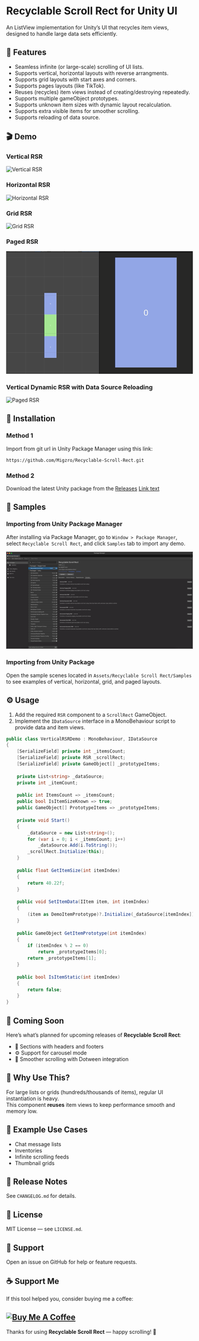 # Recyclable Scroll Rect for Unity UI
An ListView implementation for Unity’s UI that recycles item views, designed to handle large data sets efficiently.

## 📘 Features
- Seamless infinite (or large-scale) scrolling of UI lists.
- Supports vertical, horizontal layouts with reverse arrangments.
- Supports grid layouts with start axes and corners.
- Supports pages layouts (like TikTok).
- Reuses (recycles) item views instead of creating/destroying repeatedly.
- Supports multiple gameObject prototypes.
- Supports unknown item sizes with dynamic layout recalculation.
- Supports extra visible items for smoother scrolling.
- Supports reloading of data source.

## 🎬 Demo
### Vertical RSR
![Vertical RSR](Images~/Vertical%20RSR.gif)

### Horizontal RSR
![Horizontal RSR](Images~/Horizontal%20RSR.gif)

### Grid RSR
![Grid RSR](Images~/Grid%20RSR.gif)

### Paged RSR
![Paged RSR](Images~/Paged%20RSR.gif)

### Vertical Dynamic RSR with Data Source Reloading
![Paged RSR](Images~/Vertical%20Dynamic%20RSR.gif)

## 🚀 Installation
### Method 1
Import from git url in Unity Package Manager using this link:
   ```bash
   https://github.com/Migzro/Recyclable-Scroll-Rect.git
   ```
### Method 2
Download the latest Unity package from the [Releases](v1.0.1)
[Link text](https://github.com/Migzro/Recyclable-Scroll-Rect/releases)

## 🧩 Samples
### Importing from Unity Package Manager
After installing via Package Manager, go to `Window > Package Manager`, select `Recyclable Scroll Rect`, and click `Samples` tab to import any demo.

![Unity Package Manager](Images~/Unity%20Package%20Manager%20Samples.png)

### Importing from Unity Package
Open the sample scenes located in `Assets/Recyclable Scroll Rect/Samples` to see examples of vertical, horizontal, grid, and paged layouts.

## ⚙️ Usage
1. Add the required `RSR` component to a `ScrollRect` GameObject.
2. Implement the `IDataSource` interface in a MonoBehaviour script to provide data and item views.
```csharp
public class VerticalRSRDemo : MonoBehaviour, IDataSource
{
    [SerializeField] private int _itemsCount;
    [SerializeField] private RSR _scrollRect;
    [SerializeField] private GameObject[] _prototypeItems;

    private List<string> _dataSource;
    private int _itemCount;

    public int ItemsCount => _itemsCount;
    public bool IsItemSizeKnown => true;
    public GameObject[] PrototypeItems => _prototypeItems;

    private void Start()
    {
        _dataSource = new List<string>();
        for (var i = 0; i < _itemsCount; i++)
            _dataSource.Add(i.ToString());
        _scrollRect.Initialize(this);
    }

    public float GetItemSize(int itemIndex)
    {
        return 40.22f;
    }

    public void SetItemData(IItem item, int itemIndex)
    {
        (item as DemoItemPrototype)?.Initialize(_dataSource[itemIndex]);
    }

    public GameObject GetItemPrototype(int itemIndex)
    {
        if (itemIndex % 2 == 0)
            return _prototypeItems[0];
        return _prototypeItems[1];
    }

    public bool IsItemStatic(int itemIndex)
    {
        return false;
    }
}
```

## 🔮 Coming Soon
Here’s what’s planned for upcoming releases of **Recyclable Scroll Rect**:
- 🧩 Sections with headers and footers
- ⚙️ Support for carousel mode
- 📐 Smoother scrolling with Dotween integration

## 🧪 Why Use This?
For large lists or grids (hundreds/thousands of items), regular UI instantiation is heavy.  
This component **reuses** item views to keep performance smooth and memory low.

## 🧩 Example Use Cases
- Chat message lists
- Inventories
- Infinite scrolling feeds
- Thumbnail grids

## 📝 Release Notes
See `CHANGELOG.md` for details.

## 📄 License
MIT License — see `LICENSE.md`.

## 🙋 Support
Open an issue on GitHub for help or feature requests.

## ☕ Support Me
If this tool helped you, consider buying me a coffee:

<a href="https://www.buymeacoffee.com/migzro" target="_blank"><img src="https://cdn.buymeacoffee.com/buttons/v2/default-yellow.png" alt="Buy Me A Coffee" style="height: 60px !important;width: 217px !important;" ></a>
---
Thanks for using **Recyclable Scroll Rect** — happy scrolling! 🎉